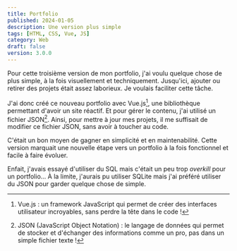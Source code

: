 ```yaml
---
title: Portfolio
published: 2024-01-05
description: Une version plus simple
tags: [HTML, CSS, Vue, JS]
category: Web
draft: false
version: 3.0.0
---
```


<!-- # Portfolio v2 -->

Pour cette troisième version de mon portfolio, j'ai voulu quelque chose de plus simple, à la fois visuellement et techniquement. Jusqu'ici, ajouter ou retirer des projets était assez laborieux. Je voulais faciliter cette tâche.

J'ai donc créé ce nouveau portfolio avec Vue.js[^1], une bibliothèque permettant d'avoir un site réactif. Et pour gérer le contenu, j'ai utilisé un fichier JSON[^2]. Ainsi, pour mettre à jour mes projets, il me suffisait de modifier ce fichier JSON, sans avoir à toucher au code.

C'était un bon moyen de gagner en simplicité et en maintenabilité. Cette version marquait une nouvelle étape vers un portfolio à la fois fonctionnel et facile à faire évoluer.

Enfait, j'avais essayé d'utiliser du SQL mais c'était un peu trop *overkill* pour un portfolio... À la limite, j'aurais pu utiliser SQLite mais j'ai préféré utiliser du JSON pour garder quelque chose de simple.

[^1]: Vue.js : un framework JavaScript qui permet de créer des interfaces utilisateur incroyables, sans perdre la tête dans le code !

[^2]: JSON (JavaScript Object Notation) : le langage de données qui permet de stocker et d'échanger des informations comme un pro, pas dans un simple fichier texte !

